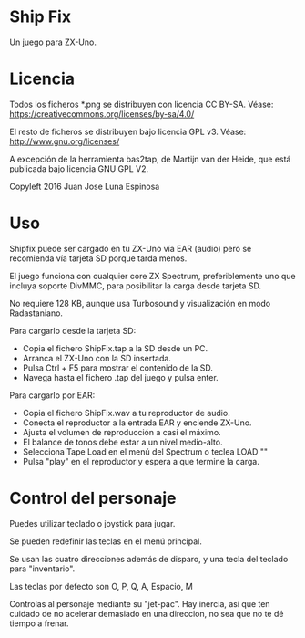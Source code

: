 # Ship Fix
Un juego para ZX-Uno.


# Licencia

Todos los ficheros *.png se distribuyen con licencia CC BY-SA. Véase:
<https://creativecommons.org/licenses/by-sa/4.0/>

El resto de ficheros se distribuyen bajo licencia GPL v3. Véase:
<http://www.gnu.org/licenses/>

A excepción de la herramienta bas2tap, de Martijn van der Heide,
que está publicada bajo licencia GNU GPL V2.

Copyleft 2016 Juan Jose Luna Espinosa


# Uso

Shipfix puede ser cargado en tu ZX-Uno vía EAR (audio) pero se
recomienda vía tarjeta SD porque tarda menos.

El juego funciona con cualquier core ZX Spectrum, preferiblemente
uno que incluya soporte DivMMC, para posibilitar la carga desde
tarjeta SD.

No requiere 128 KB, aunque usa Turbosound y visualización en modo
Radastaniano.

Para cargarlo desde la tarjeta SD:
 - Copia el fichero ShipFix.tap a la SD desde un PC.
 - Arranca el ZX-Uno con la SD insertada.
 - Pulsa Ctrl + F5 para mostrar el contenido de la SD.
 - Navega hasta el fichero .tap del juego y pulsa enter.

Para cargarlo por EAR:
 - Copia el fichero ShipFix.wav a tu reproductor de audio.
 - Conecta el reproductor a la entrada EAR y enciende ZX-Uno.
 - Ajusta el volumen de reproducción a casi el máximo.
 - El balance de tonos debe estar a un nivel medio-alto.
 - Selecciona Tape Load en el menú del Spectrum o teclea LOAD "" <Enter>
 - Pulsa "play" en el reproductor y espera a que termine la carga.

# Control del personaje

Puedes utilizar teclado o joystick para jugar.

Se pueden redefinir las teclas en el menú principal.

Se usan las cuatro direcciones además de disparo, y una tecla del
teclado para "inventario".

Las teclas por defecto son O, P, Q, A, Espacio, M

Controlas al personaje mediante su "jet-pac". Hay inercia, así que
ten cuidado de no acelerar demasiado en una direccion, no sea que no
te dé tiempo a frenar.

